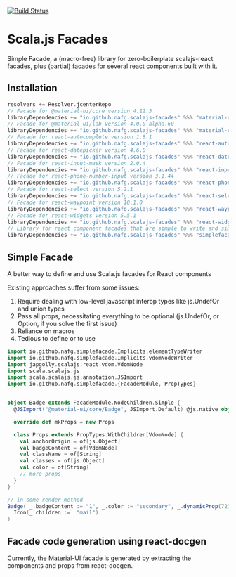 [![Build Status](https://travis-ci.org/nafg/scalajs-facades.svg?branch=master)](https://travis-ci.org/nafg/scalajs-facades)

# Scala.js Facades

Simple Facade, a (macro-free) library for zero-boilerplate scalajs-react facades,
plus (partial) facades for several react components built with it.

## Installation
<!-- Begin autogenerated via sbt generateInstallInstructions -->
```scala
resolvers += Resolver.jcenterRepo
// Facade for @material-ui/core version 4.12.3
libraryDependencies += "io.github.nafg.scalajs-facades" %%% "material-ui-core_4" % "0.16.0"
// Facade for @material-ui/lab version 4.0.0-alpha.60
libraryDependencies += "io.github.nafg.scalajs-facades" %%% "material-ui-lab_4" % "0.16.0"
// Facade for react-autocomplete version 1.8.1
libraryDependencies += "io.github.nafg.scalajs-facades" %%% "react-autocomplete_1" % "0.16.0"
// Facade for react-datepicker version 4.6.0
libraryDependencies += "io.github.nafg.scalajs-facades" %%% "react-datepicker_4" % "0.16.0"
// Facade for react-input-mask version 2.0.4
libraryDependencies += "io.github.nafg.scalajs-facades" %%% "react-input-mask_2" % "0.16.0"
// Facade for react-phone-number-input version 3.1.44
libraryDependencies += "io.github.nafg.scalajs-facades" %%% "react-phone-number-input_3" % "0.16.0"
// Facade for react-select version 5.2.1
libraryDependencies += "io.github.nafg.scalajs-facades" %%% "react-select_5" % "0.16.0"
// Facade for react-waypoint version 10.1.0
libraryDependencies += "io.github.nafg.scalajs-facades" %%% "react-waypoint_10" % "0.16.0"
// Facade for react-widgets version 5.5.1
libraryDependencies += "io.github.nafg.scalajs-facades" %%% "react-widgets_5" % "0.16.0"
// Library for react component facades that are simple to write and simple to use
libraryDependencies += "io.github.nafg.scalajs-facades" %%% "simplefacade" % "0.16.0"
```
<!-- End autogenerated via sbt generateInstallInstructions -->

## Simple Facade
A better way to define and use Scala.js facades for React components

Existing approaches suffer from some issues:
1. Require dealing with low-level javascript interop types like js.UndefOr and union types
2. Pass all props, necessitating everything to be optional (js.UndefOr, or Option, if you solve the first issue)
3. Reliance on macros
4. Tedious to define or to use


```scala
import io.github.nafg.simplefacade.Implicits.elementTypeWriter
import io.github.nafg.simplefacade.Implicits.vdomNodeWriter
import japgolly.scalajs.react.vdom.VdomNode
import scala.scalajs.js
import scala.scalajs.js.annotation.JSImport
import io.github.nafg.simplefacade.{FacadeModule, PropTypes}


object Badge extends FacadeModule.NodeChildren.Simple {
  @JSImport("@material-ui/core/Badge", JSImport.Default) @js.native object raw extends js.Object

  override def mkProps = new Props

  class Props extends PropTypes.WithChildren[VdomNode] {
    val anchorOrigin = of[js.Object]
    val badgeContent = of[VdomNode]
    val className = of[String]
    val classes = of[js.Object]
    val color = of[String]
    // more props
  }
}

// in some render method
Badge( _.badgeContent := "1", _.color := "secondary", _.dynamicProp(72))(
  Icon(_.children :=  "mail")
)

```

## Facade code generation using react-docgen

Currently, the Material-UI facade is generated by extracting the components and props from react-docgen.
